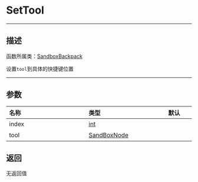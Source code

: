 # SetTool
-----------------------------------------------------------------------------------------
## 描述

函数所属类：[SandboxBackpack](/Api/Class/GamePlay/SandboxBackpack.md)

设置`tool`到具体的快捷键位置

-----------------------------------------------------------------------------------------
## 参数

|<div style="width:200px">**名称**</div>|<div style="width:200px">**类型**</div>|<div style="width:200px">**默认**</div>|<div style="width:345px">**描述**</div>|
|:--------------------|:--------------------|:--------------------|:--------------------|
|index|[int](/Api/DataType/int.md)||按键1~8|
|tool|[SandBoxNode](/Api/Class/NoType/SandBoxNode.md)||道具`tool`|

## 返回

无返回值